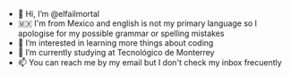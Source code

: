 - 👋 Hi, I’m @elfailmortal
- 🇲🇽 I'm from Mexico and english is not my primary language so I apologise for my possible grammar or spelling mistakes
- 👀 I’m interested in learning more things about coding
- 🌱 I’m currently studying at Tecnológico de Monterrey
- 📫 You can reach me by my email but I don't check my inbox frecuently

<!---
elfailmortal/elfailmortal is a ✨ special ✨ repository because its `README.md` (this file) appears on your GitHub profile.
You can click the Preview link to take a look at your changes.
--->
